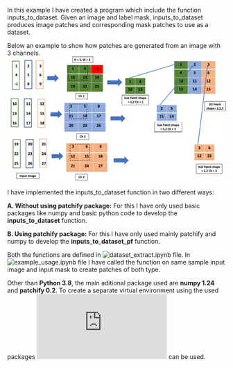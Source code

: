 In this example I have created a program which include the function inputs_to_dataset. Given an image and label mask,
inputs_to_dataset produces image patches and corresponding mask patches to use as a dataset.

Below an example to show how patches are generated from an image with 3 channels.
![alt text](https://github.com/shubha07m/Image_Patches_Generation/blob/main/patches.png)

I have implemented the inputs_to_dataset function in two different ways:

**A. Without using patchify package:**
For this I have only used basic packages like numpy and basic python code to develop the **inputs_to_dataset** function.

**B. Using patchify package:**
For this I have only used mainly patchify and numpy to develop the **inputs_to_dataset_pf** function.

Both the functions are defined in ![dataset_extract.ipynb](https://github.com/shubha07m/Image_Patches_Generation/blob/main/dataset_extract.ipynb) file. In ![example_usage.ipynb](https://github.com/shubha07m/Image_Patches_Generation/blob/main/example_usage.ipynb) file I have called the function on same sample input image and input mask to create patches of both type.

Other than **Python 3.8**, the main aditional package used are **numpy 1.24** and **patchify 0.2**. To create a separate 
virtual environment using the used packages ![**requirements.txt**](https://github.com/shubha07m/Image_Patches_Generation/blob/main/requirements.txt) can be used.
